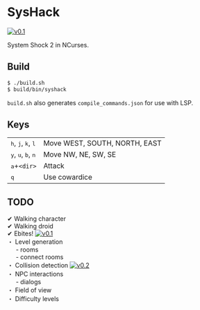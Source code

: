 SysHack
=======

[![v0.1](https://img.shields.io/badge/dev-v0.1-brightgreen.svg)](../../tree/v0.1)

System Shock 2 in NCurses.

## Build

```sh
$ ./build.sh
$ build/bin/syshack
```

`build.sh` also generates `compile_commands.json` for use with LSP.

## Keys

|                                                        |                               |
| ---                                                    | ---                           |
| <kbd>h</kbd>, <kbd>j</kbd>, <kbd>k</kbd>, <kbd>l</kbd> | Move WEST, SOUTH, NORTH, EAST |
| <kbd>y</kbd>, <kbd>u</kbd>, <kbd>b</kbd>, <kbd>n</kbd> | Move NW, NE, SW, SE           |
| <kbd>a</kbd>+`<dir>`                                   | Attack                        |
| <kbd>q</kbd>                                           | Use cowardice                 |

## TODO

✔ Walking character  
✔ Walking droid  
✔ Ebites!
[![v0.1](https://img.shields.io/badge/-v0.1-brightgreen.svg)](../../tree/v0.1)  
・ Level generation  
&nbsp;&nbsp;&nbsp;&nbsp;&nbsp;- rooms  
&nbsp;&nbsp;&nbsp;&nbsp;&nbsp;- connect rooms  
・ Collision detection
[![v0.2](https://img.shields.io/badge/-v0.2-lightgray.svg)](../../tree/v0.2)  
・ NPC interactions  
&nbsp;&nbsp;&nbsp;&nbsp;&nbsp;- dialogs  
・ Field of view  
・ Difficulty levels
